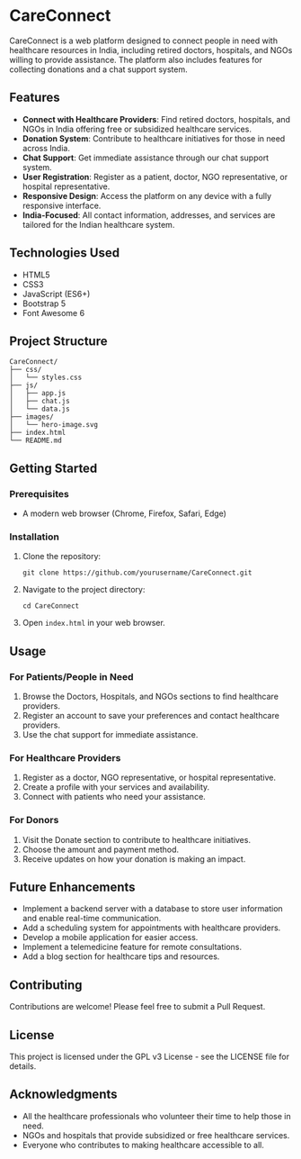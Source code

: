 # CareConnect

CareConnect is a web platform designed to connect people in need with healthcare resources in India, including retired doctors, hospitals, and NGOs willing to provide assistance. The platform also includes features for collecting donations and a chat support system.

## Features

- **Connect with Healthcare Providers**: Find retired doctors, hospitals, and NGOs in India offering free or subsidized healthcare services.
- **Donation System**: Contribute to healthcare initiatives for those in need across India.
- **Chat Support**: Get immediate assistance through our chat support system.
- **User Registration**: Register as a patient, doctor, NGO representative, or hospital representative.
- **Responsive Design**: Access the platform on any device with a fully responsive interface.
- **India-Focused**: All contact information, addresses, and services are tailored for the Indian healthcare system.

## Technologies Used

- HTML5
- CSS3
- JavaScript (ES6+)
- Bootstrap 5
- Font Awesome 6

## Project Structure

```
CareConnect/
├── css/
│   └── styles.css
├── js/
│   ├── app.js
│   ├── chat.js
│   └── data.js
├── images/
│   └── hero-image.svg
├── index.html
└── README.md
```

## Getting Started

### Prerequisites

- A modern web browser (Chrome, Firefox, Safari, Edge)

### Installation

1. Clone the repository:
   ```
   git clone https://github.com/yourusername/CareConnect.git
   ```

2. Navigate to the project directory:
   ```
   cd CareConnect
   ```

3. Open `index.html` in your web browser.

## Usage

### For Patients/People in Need

1. Browse the Doctors, Hospitals, and NGOs sections to find healthcare providers.
2. Register an account to save your preferences and contact healthcare providers.
3. Use the chat support for immediate assistance.

### For Healthcare Providers

1. Register as a doctor, NGO representative, or hospital representative.
2. Create a profile with your services and availability.
3. Connect with patients who need your assistance.

### For Donors

1. Visit the Donate section to contribute to healthcare initiatives.
2. Choose the amount and payment method.
3. Receive updates on how your donation is making an impact.

## Future Enhancements

- Implement a backend server with a database to store user information and enable real-time communication.
- Add a scheduling system for appointments with healthcare providers.
- Develop a mobile application for easier access.
- Implement a telemedicine feature for remote consultations.
- Add a blog section for healthcare tips and resources.

## Contributing

Contributions are welcome! Please feel free to submit a Pull Request.

## License

This project is licensed under the GPL v3 License - see the LICENSE file for details.

## Acknowledgments

- All the healthcare professionals who volunteer their time to help those in need.
- NGOs and hospitals that provide subsidized or free healthcare services.
- Everyone who contributes to making healthcare accessible to all.
